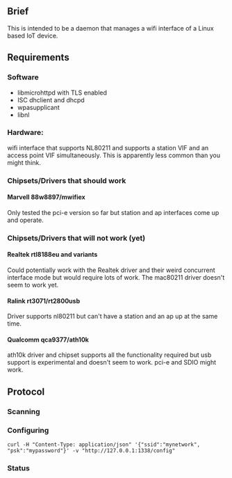 ## Brief
This is intended to be a daemon that manages a wifi interface of
a Linux based IoT device.

## Requirements

### Software
* libmicrohttpd with TLS enabled
* ISC dhclient and dhcpd
* wpasupplicant
* libnl
 
### Hardware:
wifi interface that supports NL80211 and supports a station VIF 
and an access point VIF simultaneously. This is apparently less
common than you might think. 

### Chipsets/Drivers that should work
#### Marvell 88w8897/mwifiex
Only tested the pci-e version so far but station and ap interfaces
come up and operate.
 
### Chipsets/Drivers that will not work (yet)
#### Realtek rtl8188eu and variants
Could potentially work with the Realtek driver and their weird 
concurrent interface mode but would require lots of work. The
mac80211 driver doesn't seem to work yet.
 
#### Ralink rt3071/rt2800usb
Driver supports nl80211 but can't have a station and an ap up 
at the same time.

#### Qualcomm qca9377/ath10k
ath10k driver and chipset supports all the functionality required
but usb support is experimental and doesn't seem to work. pci-e and SDIO
might work.

## Protocol
 
### Scanning

### Configuring
```curl -H "Content-Type: application/json" '{"ssid":"mynetwork", "psk":"mypassword"}' -v "http://127.0.0.1:1338/config"```

### Status
